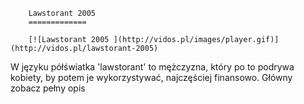 
        Lawstorant 2005 
        =============
        
        [![Lawstorant 2005 ](http://vidos.pl/images/player.gif)](http://vidos.pl/lawstorant-2005)
        
        
 W języku półświatka 'lawstorant' to mężczyzna, który po to podrywa kobiety, by potem je wykorzystywać, najczęściej finansowo. Główny zobacz pełny opis
    